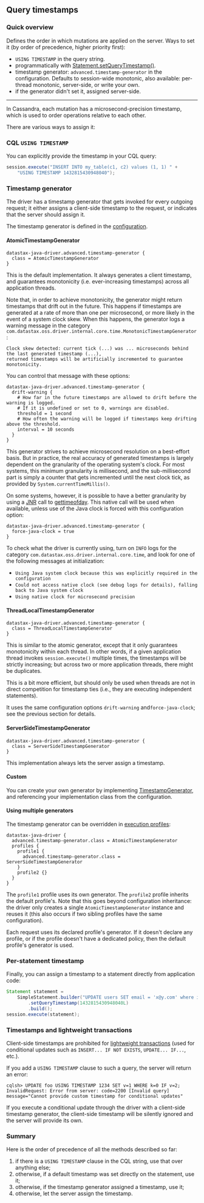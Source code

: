 <!--
Licensed to the Apache Software Foundation (ASF) under one
or more contributor license agreements.  See the NOTICE file
distributed with this work for additional information
regarding copyright ownership.  The ASF licenses this file
to you under the Apache License, Version 2.0 (the
"License"); you may not use this file except in compliance
with the License.  You may obtain a copy of the License at

  http://www.apache.org/licenses/LICENSE-2.0

Unless required by applicable law or agreed to in writing,
software distributed under the License is distributed on an
"AS IS" BASIS, WITHOUT WARRANTIES OR CONDITIONS OF ANY
KIND, either express or implied.  See the License for the
specific language governing permissions and limitations
under the License.
-->

## Query timestamps

### Quick overview

Defines the order in which mutations are applied on the server. Ways to set it (by order of
precedence, higher priority first):

* `USING TIMESTAMP` in the query string.
* programmatically with [Statement.setQueryTimestamp()].
* timestamp generator: `advanced.timestamp-generator` in the configuration. Defaults to session-wide
  monotonic, also available: per-thread monotonic, server-side, or write your own.
* if the generator didn't set it, assigned server-side.

-----

In Cassandra, each mutation has a microsecond-precision timestamp, which is used to order operations
relative to each other.

There are various ways to assign it:

### CQL `USING TIMESTAMP`

You can explicitly provide the timestamp in your CQL query:

```java
session.execute("INSERT INTO my_table(c1, c2) values (1, 1) " +
    "USING TIMESTAMP 1432815430948040");
```

### Timestamp generator

The driver has a timestamp generator that gets invoked for every outgoing request; it either assigns
a client-side timestamp to the request, or indicates that the server should assign it. 

The timestamp generator is defined in the [configuration](../configuration/).

#### AtomicTimestampGenerator

```
datastax-java-driver.advanced.timestamp-generator {
  class = AtomicTimestampGenerator
}
```

This is the default implementation. It always generates a client timestamp, and guarantees
monotonicity (i.e. ever-increasing timestamps) across all application threads.

Note that, in order to achieve monotonicity, the generator might return timestamps that drift out in
the future. This happens if timestamps are generated at a rate of more than one per microsecond, or
more likely in the event of a system clock skew. When this happens, the generator logs a warning
message in the category `com.datastax.oss.driver.internal.core.time.MonotonicTimestampGenerator`:

```
Clock skew detected: current tick (...) was ... microseconds behind the last generated timestamp (...),
returned timestamps will be artificially incremented to guarantee monotonicity.
```

You can control that message with these options:

```
datastax-java-driver.advanced.timestamp-generator {
  drift-warning {
    # How far in the future timestamps are allowed to drift before the warning is logged.
    # If it is undefined or set to 0, warnings are disabled.
    threshold = 1 second
    # How often the warning will be logged if timestamps keep drifting above the threshold.
    interval = 10 seconds
  }
}
```

This generator strives to achieve microsecond resolution on a best-effort basis. But in practice,
the real accuracy of generated timestamps is largely dependent on the granularity of the operating
system's clock. For most systems, this minimum granularity is millisecond, and the sub-millisecond
part is simply a counter that gets incremented until the next clock tick, as provided by
`System.currentTimeMillis()`.
                                                                                          
On some systems, however, it is possible to have a better granularity by using a [JNR] call to
[gettimeofday]. This native call will be used when available, unless use of the Java clock is forced
with this configuration option: 

```
datastax-java-driver.advanced.timestamp-generator {
  force-java-clock = true
}
```

To check what the driver is currently using, turn on `INFO` logs for the category
`com.datastax.oss.driver.internal.core.time`, and look for one of the following messages at
initialization:

* `Using Java system clock because this was explicitly required in the configuration`
* `Could not access native clock (see debug logs for details), falling back to Java system clock`
* `Using native clock for microsecond precision`

#### ThreadLocalTimestampGenerator

```
datastax-java-driver.advanced.timestamp-generator {
  class = ThreadLocalTimestampGenerator
}
```

This is similar to the atomic generator, except that it only guarantees monotonicity within each
thread. In other words, if a given application thread invokes `session.execute()` multiple times,
the timestamps will be strictly increasing; but across two or more application threads, there might
be duplicates.

This is a bit more efficient, but should only be used when threads are not in direct competition for
timestamp ties (i.e., they are executing independent statements).

It uses the same configuration options `drift-warning` and`force-java-clock`; see the previous
section for details. 

#### ServerSideTimestampGenerator

```
datastax-java-driver.advanced.timestamp-generator {
  class = ServerSideTimestampGenerator
}
```

This implementation always lets the server assign a timestamp.

#### Custom

You can create your own generator by implementing [TimestampGenerator], and referencing your
implementation class from the configuration.

#### Using multiple generators

The timestamp generator can be overridden in [execution profiles](../configuration/#profiles):

```
datastax-java-driver {
  advanced.timestamp-generator.class = AtomicTimestampGenerator
  profiles {
    profile1 {
      advanced.timestamp-generator.class = ServerSideTimestampGenerator
    }
    profile2 {}
  } 
}
```

The `profile1` profile uses its own generator. The `profile2` profile inherits the default
profile's. Note that this goes beyond configuration inheritance: the driver only creates a single
`AtomicTimestampGenerator` instance and reuses it (this also occurs if two sibling profiles have the
same configuration).

Each request uses its declared profile's generator. If it doesn't declare any profile, or if the
profile doesn't have a dedicated policy, then the default profile's generator is used.

### Per-statement timestamp

Finally, you can assign a timestamp to a statement directly from application code:

```java
Statement statement =
    SimpleStatement.builder("UPDATE users SET email = 'x@y.com' where id = 1")
        .setQueryTimestamp(1432815430948040L)
        .build();
session.execute(statement);
```

### Timestamps and lightweight transactions

Client-side timestamps are prohibited for [lightweight transactions] \(used for conditional updates
such as `INSERT... IF NOT EXISTS`, `UPDATE... IF...`, etc.).

If you add a `USING TIMESTAMP` clause to such a query, the server will return an error:

```
cqlsh> UPDATE foo USING TIMESTAMP 1234 SET v=1 WHERE k=0 IF v=2;
InvalidRequest: Error from server: code=2200 [Invalid query] message="Cannot provide custom timestamp for conditional updates"
```

If you execute a conditional update through the driver with a client-side timestamp generator, the
client-side timestamp will be silently ignored and the server will provide its own.

### Summary

Here is the order of precedence of all the methods described so far:

1. if there is a `USING TIMESTAMP` clause in the CQL string, use that over anything else;
2. otherwise, if a default timestamp was set directly on the statement, use it;
3. otherwise, if the timestamp generator assigned a timestamp, use it;
4. otherwise, let the server assign the timestamp.

[TimestampGenerator]: https://docs.datastax.com/en/drivers/java/4.17/com/datastax/oss/driver/api/core/time/TimestampGenerator.html

[gettimeofday]: http://man7.org/linux/man-pages/man2/settimeofday.2.html
[JNR]: https://github.com/jnr/jnr-posix
[Lightweight transactions]: https://docs.datastax.com/en/dse/6.0/cql/cql/cql_using/useInsertLWT.html
[Statement.setQueryTimestamp()]: https://docs.datastax.com/en/drivers/java/4.17/com/datastax/oss/driver/api/core/cql/Statement.html#setQueryTimestamp-long-
